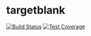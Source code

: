 # targetblank

[![Build Status](https://travis-ci.org/g-harel/targetblank.svg?branch=master)](https://travis-ci.org/g-harel/targetblank)
[![Test Coverage](https://img.shields.io/codecov/c/github/g-harel/targetblank.svg)](https://codecov.io/gh/g-harel/targetblank)

<!--

https://www.terraform.io/docs/providers/aws/guides/serverless-with-aws-lambda-and-api-gateway.html
https://github.com/hashicorp/best-practices/tree/master/terraform

TODO
- refactor folder structure
- standardize error codes/messages
- rename functions package
- display uncaught network errors
- app ~ treat 5xx errors differently
- replace token secrets (eventually)

requirements
- text template specs for links, labels, categories, etc.
- optional search bar with a few search providers
- short url using 6 alphanumeric chars (https://targetblank.org/aB7pPo)
- submit email and receive a link to a new homepage
- temp password that can be included in the url
- email used to get new temp password
- homepages can be made public at their existing url
- credentials stored
- collapsible labels
- open all tabs button

notes
- frontend spa served from s3 + cloudfront
- api gatweay + functions backed by dynamodb

endpoints (/api/v1..)
- authenticate per homepage (POST   /auth/:address        password)
- change homepage password  (PUT    /auth/:address [auth] password)
- reset homepage password   (DELETE /auth/:address        email   )
- create new homepage       (POST   /page                 email   )
- validate homepage spec    (POST   /page/validate        spec    )
- fetch homepage            (GET    /page/:address [auth]         )
- edit homepage template    (PUT    /page/:address [auth] data    )
- delete homepage           (DELETE /page/:address [auth]         )
- make homepage public      (PATCH  /page/:address [auth]         )

nosql schema {
    addr: string (6 alphanumeric chars),
    password: string (hashed),
    email: string (hashed),
    published: bool,
    page: string
}

links
- https://undraw.co/illustrations
- https://gauger.io/fonticon/
- http://www.alexedwards.net/blog/serverless-api-with-go-and-aws-lambda
- https://github.com/nzoschke/gofaas
- https://read.acloud.guru/how-to-keep-your-lambda-functions-warm-9d7e1aa6e2f0
- https://gist.github.com/prwhite/8168133
- https://docs.aws.amazon.com/amazondynamodb/latest/developerguide/bp-general-nosql-design.html
- https://scene-si.org/2018/05/08/protecting-api-access-with-jwt/

-->
